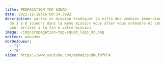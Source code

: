 ```yaml
---
title: PROPAGATION TOP SQUAD
date: 2021-11-18T16:00:34.399Z
description: partez en mission éradiquer la ville des zombies immersion garantie
  de 1 à 8 joueurs dans la meme mission vous aller vous entendre et communiquez
  pour arriver a la fin e votre mission.
image: /img/propagation-top-squad_logo_03.png
editeur: wanadev
nbrDeJoueur:
  - "1"
  - "8"
video: https://www.youtube.com/embed/pud0uf8f0PA
---
```

